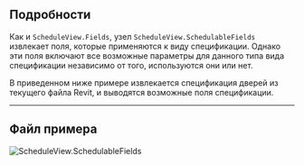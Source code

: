 ## Подробности
Как и `ScheduleView.Fields`, узел `ScheduleView.SchedulableFields` извлекает поля, которые применяются к виду спецификации. Однако эти поля включают все возможные параметры для данного типа вида спецификации независимо от того, используются они или нет.

В приведенном ниже примере извлекается спецификация дверей из текущего файла Revit, и выводятся возможные поля спецификации.
___
## Файл примера

![ScheduleView.SchedulableFields](./Revit.Elements.Views.ScheduleView.SchedulableFields_img.jpg)
